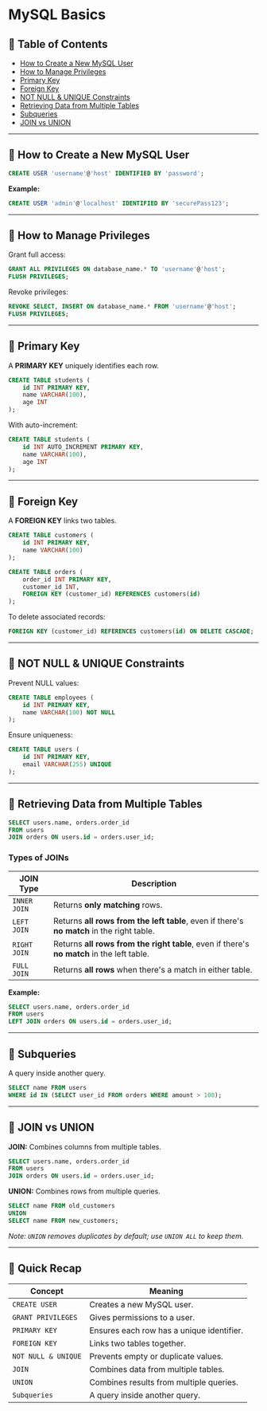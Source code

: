 # MySQL Basics

## 📌 Table of Contents
- [How to Create a New MySQL User](#how-to-create-a-new-mysql-user)
- [How to Manage Privileges](#how-to-manage-privileges)
- [Primary Key](#primary-key)
- [Foreign Key](#foreign-key)
- [NOT NULL & UNIQUE Constraints](#not-null--unique-constraints)
- [Retrieving Data from Multiple Tables](#retrieving-data-from-multiple-tables)
- [Subqueries](#subqueries)
- [JOIN vs UNION](#join-vs-union)

---

## 🔹 How to Create a New MySQL User
```sql
CREATE USER 'username'@'host' IDENTIFIED BY 'password';
```
**Example:**
```sql
CREATE USER 'admin'@'localhost' IDENTIFIED BY 'securePass123';
```

---

## 🔹 How to Manage Privileges
Grant full access:
```sql
GRANT ALL PRIVILEGES ON database_name.* TO 'username'@'host';
FLUSH PRIVILEGES;
```
Revoke privileges:
```sql
REVOKE SELECT, INSERT ON database_name.* FROM 'username'@'host';
FLUSH PRIVILEGES;
```

---

## 🔹 Primary Key
A **PRIMARY KEY** uniquely identifies each row.
```sql
CREATE TABLE students (
    id INT PRIMARY KEY,
    name VARCHAR(100),
    age INT
);
```
With auto-increment:
```sql
CREATE TABLE students (
    id INT AUTO_INCREMENT PRIMARY KEY,
    name VARCHAR(100),
    age INT
);
```

---

## 🔹 Foreign Key
A **FOREIGN KEY** links two tables.
```sql
CREATE TABLE customers (
    id INT PRIMARY KEY,
    name VARCHAR(100)
);

CREATE TABLE orders (
    order_id INT PRIMARY KEY,
    customer_id INT,
    FOREIGN KEY (customer_id) REFERENCES customers(id)
);
```
To delete associated records:
```sql
FOREIGN KEY (customer_id) REFERENCES customers(id) ON DELETE CASCADE;
```

---

## 🔹 NOT NULL & UNIQUE Constraints
Prevent NULL values:
```sql
CREATE TABLE employees (
    id INT PRIMARY KEY,
    name VARCHAR(100) NOT NULL
);
```
Ensure uniqueness:
```sql
CREATE TABLE users (
    id INT PRIMARY KEY,
    email VARCHAR(255) UNIQUE
);
```

---

## 🔹 Retrieving Data from Multiple Tables
```sql
SELECT users.name, orders.order_id
FROM users
JOIN orders ON users.id = orders.user_id;
```

### **Types of JOINs**
| JOIN Type | Description |
|-----------|-------------|
| `INNER JOIN` | Returns **only matching** rows. |
| `LEFT JOIN` | Returns **all rows from the left table**, even if there's **no match** in the right table. |
| `RIGHT JOIN` | Returns **all rows from the right table**, even if there's **no match** in the left table. |
| `FULL JOIN` | Returns **all rows** when there's a match in either table. |

**Example:**
```sql
SELECT users.name, orders.order_id
FROM users
LEFT JOIN orders ON users.id = orders.user_id;
```

---

## 🔹 Subqueries
A query inside another query.
```sql
SELECT name FROM users
WHERE id IN (SELECT user_id FROM orders WHERE amount > 100);
```

---

## 🔹 JOIN vs UNION
**JOIN:** Combines columns from multiple tables.
```sql
SELECT users.name, orders.order_id
FROM users
JOIN orders ON users.id = orders.user_id;
```

**UNION:** Combines rows from multiple queries.
```sql
SELECT name FROM old_customers
UNION
SELECT name FROM new_customers;
```
*Note: `UNION` removes duplicates by default; use `UNION ALL` to keep them.*

---

## 🚀 Quick Recap
| Concept | Meaning |
|---------|---------|
| `CREATE USER` | Creates a new MySQL user. |
| `GRANT PRIVILEGES` | Gives permissions to a user. |
| `PRIMARY KEY` | Ensures each row has a unique identifier. |
| `FOREIGN KEY` | Links two tables together. |
| `NOT NULL & UNIQUE` | Prevents empty or duplicate values. |
| `JOIN` | Combines data from multiple tables. |
| `UNION` | Combines results from multiple queries. |
| `Subqueries` | A query inside another query. |

